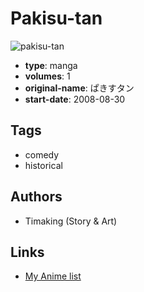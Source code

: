 # Pakisu-tan

![pakisu-tan](https://cdn.myanimelist.net/images/manga/2/105521.jpg)

-   **type**: manga
-   **volumes**: 1
-   **original-name**: ぱきすタン
-   **start-date**: 2008-08-30

## Tags

-   comedy
-   historical

## Authors

-   Timaking (Story & Art)

## Links

-   [My Anime list](https://myanimelist.net/manga/61241/Pakisu-tan)
